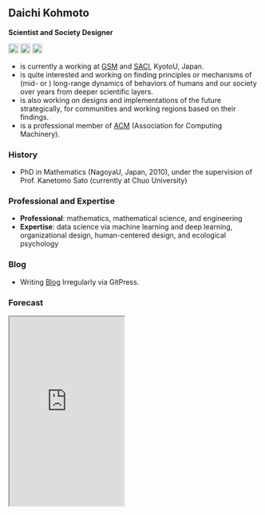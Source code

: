## Daichi Kohmoto

**Scientist and Society Designer**

<a href='https://www.linkedin.com/in/kohmotodaichi/'><img src="https://user-images.githubusercontent.com/83442679/116664547-99e44680-a9d3-11eb-9bff-ee19e4d61325.png" width="20"></a> <a href='https://twitter.com/dkohmoto'><img src="https://user-images.githubusercontent.com/83442679/116664994-2bec4f00-a9d4-11eb-93ee-104929336fb3.png" width="20"></a> <a href='https://www.facebook.com/kohmoto.daichi'><img src="https://user-images.githubusercontent.com/83442679/116664723-cef09900-a9d3-11eb-91e1-489f21124880.png" width="20"></a>

- is currently a working at [GSM](https://www.med.kyoto-u.ac.jp/en/) and [SACI](https://www.saci.kyoto-u.ac.jp/en/), KyotoU, Japan. 
- is quite interested and working on finding principles or mechanisms of (mid- or ) long-range dynamics of behaviors of humans and our society over years from deeper scientific layers. 
- is also working on designs and implementations of the future strategically, for communities and working regions based on their findings. 
- is a professional member of [ACM](https://www.acm.org) (Association for Computing Machinery).

### History

- PhD in Mathematics (NagoyaU, Japan, 2010), under the supervision of Prof. Kanetomo Sato (currently at Chuo University)

### Professional and Expertise

- **Professional**: mathematics, mathematical science, and engineering
- **Expertise**: data science via machine learning and deep learning, organizational design, human-centered design, and ecological psychology


### Blog

- Writing [Blog](https://gitpress.io/u/1528) Irregularly via GitPress.

### Forecast 

<iframe title="Example 6" height="380" src="https://widget.airnow.gov/aq-flag-widget/?z=27713&n=Durham,%20NC" style="background-color: white;" width="230"></iframe>
